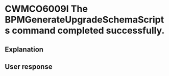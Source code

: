 # CWMCO6009I The BPMGenerateUpgradeSchemaScripts command completed successfully.

## Explanation

## User response
